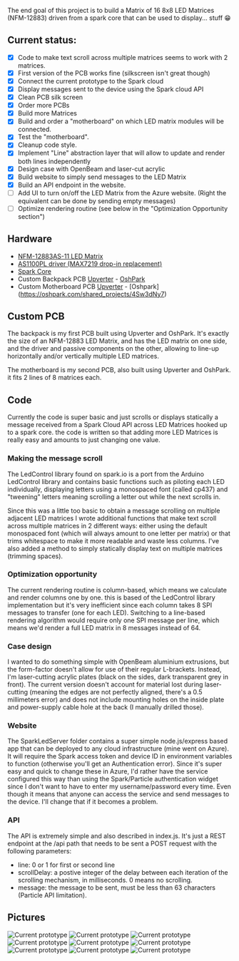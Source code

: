 The end goal of this project is to build a Matrix of 16 8x8 LED Matrices (NFM-12883) driven from a spark core that can be used to display... stuff :grin:

## Current status:
- [x] Code to make text scroll across multiple matrices seems to work with 2 matrices.
- [x] First version of the PCB works fine (silkscreen isn't great though)
- [x] Connect the current prototype to the Spark cloud
- [x] Display messages sent to the device using the Spark cloud API
- [x] Clean PCB silk screen
- [x] Order more PCBs
- [x] Build more Matrices
- [x] Build and order a "motherboard" on which LED matrix modules will be connected.
- [x] Test the "motherboard".
- [x] Cleanup code style.
- [x] Implement "Line" abstraction layer that will allow to update and render both lines independently
- [x] Design case with OpenBeam and laser-cut acrylic
- [x] Build website to simply send messages to the LED Matrix
- [X] Build an API endpoint in the website.
- [ ] Add UI to turn on/off the LED Matrix from the Azure website. (Right the equivalent can be done by sending empty messages)
- [ ] Optimize rendering routine (see below in the "Optimization Opportunity section")

## Hardware
* [NFM-12883AS-11 LED Matrix](https://upverter.com/upn/b3a03be171307eb0/)
* [AS1100PL driver (MAX7219 drop-in replacement)](https://www.modmypi.com/as1100pl-led-driver)
* [Spark Core](http://www.spark.io)
* Custom Backpack PCB [Upverter](https://upverter.com/pierreca/2dc3fadd41948de2/NFM-12883-Backpack/) - [OshPark](https://oshpark.com/shared_projects/Awyc02gR)
* Custom Motherboard PCB [Upverter](https://upverter.com/pierreca/2f7e1367325db8bc/Spark-LED-Matrix-Motherboard-2/) - [Oshpark] (https://oshpark.com/shared_projects/4Sw3dNy7)

## Custom PCB
The backpack is my first PCB built using Upverter and OshPark. It's exactly the size of an NFM-12883 LED Matrix, and has the LED matrix on one side, and the driver and passive components on the other, allowing to line-up horizontally and/or vertically  multiple LED matrices.

The motherboard is my second PCB, also built using Upverter and OshPark. it fits 2 lines of 8 matrices each.

## Code
Currently the code is super basic and just scrolls or displays statically a message received from a Spark Cloud API across LED Matrices hooked up to a spark core. the code is written so that adding more LED Matrices is really easy and amounts to just changing one value.

### Making the message scroll
The LedControl library found on spark.io is a port from the Arduino LedControl library and contains basic functions such as piloting each LED individually, displaying letters using a monospaced font (called cp437) and "tweening" letters meaning scrolling a letter out while the next scrolls in.

Since this was a little too basic to obtain a message scrolling on multiple adjacent LED matrices I wrote additional functions that make text scroll across multiple matrices in 2 different ways: either using the default monospaced font (which will always amount to one letter per matrix) or that trims whitespace to make it more readable and waste less columns. I've also added a method to simply statically display text on multiple matrices (trimming spaces).

### Optimization opportunity
The current rendering routine is column-based, which means we calculate and render columns one by one. this is based of the LedControl library implementation but it's very inefficient since each column takes 8 SPI messages to transfer (one for each LED). Switching to a line-based rendering algorithm would require only one SPI message per line, which means we'd render a full LED matrix in 8 messages instead of 64.

### Case design
I wanted to do something simple with OpenBeam aluminium extrusions, but the form-factor doesn't allow for use of their regular L-brackets. Instead, I'm laser-cutting acrylic plates (black on the sides, dark transparent grey in front). The current version doesn't account for material lost during laser-cutting (meaning the edges are not perfectly aligned, there's a 0.5 millimeters error) and does not include mounting holes on the inside plate and power-supply cable hole at the back (I manually drilled those).

### Website
The SparkLedServer folder contains a super simple node.js/express based app that can be deployed to any cloud infrastructure (mine went on Azure). It will require the Spark access token and device ID in environment variables to function (otherwise you'll get an Authentication error).
Since it's super easy and quick to change these in Azure, I'd rather have the service configured this way than using the Spark/Particle authentication widget since I don't want to have to enter my username/password every time. Even though it means that anyone can access the service and send messages to the device. I'll change that if it becomes a problem. 

### API
The API is extremely simple and also described in index.js. It's just a REST endpoint at the /api path that needs to be sent a POST request with the following parameters:
* line: 0 or 1 for first or second line
* scrollDelay: a postive integer of the delay between each iteration of the scrolling mechanism, in milliseconds. 0 means no scrolling.
* message: the message to be sent, must be less than 63 characters (Particle API limitation).

## Pictures
![Current prototype](/pictures/currentproto.jpg)
![Current prototype](/pictures/parts.jpg)
![Current prototype](/pictures/matrices_assembly.jpg)
![Current prototype](/pictures/matrices_back.jpg)
![Current prototype](/pictures/matrices_front.jpg)
![Current prototype](/pictures/matrices_assembled.jpg)
![Current prototype](/pictures/openbox_front.jpg)
![Current prototype](/pictures/openbox_top.jpg)
![Current prototype](/pictures/assembled.jpg)
